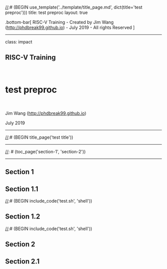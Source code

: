 [//]:# (BEGIN use_template('../template/title_page.md', dict(title='test preproc')))
title: test preproc
layout: true

<!-- This slide will serve as the base layout for all your slides -->

.bottom-bar[
RISC-V Training - Created by Jim Wang (http://phdbreak99.github.io) - July 2019 - All rights Reserved
]

---

class: impact

## RISC-V Training

&nbsp;

# test preproc

&nbsp;

Jim Wang (http://phdbreak99.github.io)

July 2019

[//]:# (END)

---

[//]:# (BEGIN title_page('test title'))

---

[//]: # (toc_page('section-1', 'section-2'))

---

## Section 1

[//]:# (BEGIN toc)

## Section 1.1

[//]:# (BEGIN include_code('test.sh', 'shell'))

## Section 1.2

[//]:# (BEGIN include_code('test.sh', 'shell'))

## Section 2

## Section 2.1

